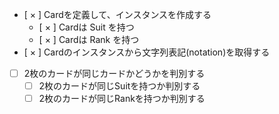 - [ × ] Cardを定義して、インスタンスを作成する
    - [ × ] Cardは Suit を持つ
    - [ × ] Cardは Rank を持つ
- [ × ] Cardのインスタンスから文字列表記(notation)を取得する

- [ ] 2枚のカードが同じカードかどうかを判別する
    - [ ] 2枚のカードが同じSuitを持つか判別する
    - [ ] 2枚のカードが同じRankを持つか判別する
